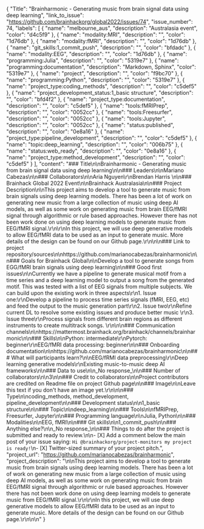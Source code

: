 {
  "Title": "Brainharmonic - Generating music from brain signal data using deep learning",
  "link_to_issue": "https://github.com/brainhackorg/global2022/issues/74",
  "issue_number": 74,
  "labels": [
    {
      "name": "melbourne_aus",
      "description": "Australasia event",
      "color": "d4c5f9"
    },
    {
      "name": "modality:MRI",
      "description": "",
      "color": "1d76db"
    },
    {
      "name": "modality:fMRI",
      "description": "",
      "color": "1d76db"
    },
    {
      "name": "git_skills:1_commit_push",
      "description": "",
      "color": "bfdadc"
    },
    {
      "name": "modality:EEG",
      "description": "",
      "color": "1d76db"
    },
    {
      "name": "programming:Julia",
      "description": "",
      "color": "5319e7"
    },
    {
      "name": "programming:documentation",
      "description": "Markdown, Sphinx",
      "color": "5319e7"
    },
    {
      "name": "project",
      "description": "",
      "color": "f9bc70"
    },
    {
      "name": "programming:Python",
      "description": "",
      "color": "5319e7"
    },
    {
      "name": "project_type:coding_methods",
      "description": "",
      "color": "c5def5"
    },
    {
      "name": "project_development_status:1_basic structure",
      "description": "",
      "color": "bfd4f2"
    },
    {
      "name": "project_type:documentation",
      "description": "",
      "color": "c5def5"
    },
    {
      "name": "tools:fMRIPrep",
      "description": "",
      "color": "0052cc"
    },
    {
      "name": "tools:Freesurfer",
      "description": "",
      "color": "0052cc"
    },
    {
      "name": "tools:Jupyter",
      "description": "",
      "color": "0052cc"
    },
    {
      "name": "status:published",
      "description": "",
      "color": "0e8a16"
    },
    {
      "name": "project_type:pipeline_development",
      "description": "",
      "color": "c5def5"
    },
    {
      "name": "topic:deep_learning",
      "description": "",
      "color": "006b75"
    },
    {
      "name": "status:web_ready",
      "description": "",
      "color": "0e8a16"
    },
    {
      "name": "project_type:method_development",
      "description": "",
      "color": "c5def5"
    }
  ],
  "content": "### Title\n\nBrainharmonic - Generating music from brain signal data using deep learning\n\n### Leaders\n\nMariano Cabezas\n\n### Collaborators\n\nAria Nguyen\r\nBrendan Harris \n\n### Brainhack Global 2022 Event\n\nBrainhack Australasia\n\n### Project Description\n\nThis project aims to develop a tool to generate music from brain signals using deep learning models. There has been a lot of work on generating new music from a large collection of music using deep AI models, as well as some work on generating music from brain EEG/fMRI signal through algorithmic or rule based approaches. However there has not been work done on using deep learning models to generate music from EEG/fMRI signal.\r\n\r\nIn this project, we will use deep generative models to allow EEG/fMRI data to be used as an input to generate music. More details of the design can be found on our Github page.\r\n\n\n### Link to project repository/sources\n\nhttps://github.com/marianocabezas/brainharmonic\n\n### Goals for Brainhack Global\n\nDevelop a tool to generate songs from EGG/fMRI brain signals using deep learning\n\n### Good first issues\n\nCurrently we have a pipeline to generate musical motif from a time series and a deep learning model to output a song from the generated motif. This was tested with a list of EEG signals from multiple subjects. We can build upon the existing work in three aspects\r\n1. Issue one:\r\nDevelop a pipeline to process time series signals (fMRI, EEG, etc) and feed the output to the music generation part\r\n2. Issue two\r\nRefine current DL to resolve some existing issues and produce better music  \r\n3. Issue three\r\nProcess signals from different brain regions as different instruments to create multitrack songs. \r\n\n\n### Communication channels\n\nhttps://mattermost.brainhack.org/brainhack/channels/brainharmonic\n\n### Skills\n\nPython: intermediate\r\nPytorch: beginner\r\nEEG/fMRI data processing: beginner\n\n### Onboarding documentation\n\nhttps://github.com/marianocabezas/brainharmonic\n\n### What will participants learn?\n\nEEG/fRMI data preprocessing\r\nDeep learning generative models\r\nExisting music-to-music deep AI frameworks\n\n### Data to use\n\n_No response_\n\n### Number of collaborators\n\n3\n\n### Credit to collaborators\n\nProject contributors are credited on Readme file on project Github page\n\n### Image\n\nLeave this text if you don't have an image yet.\r\n\n\n### Type\n\ncoding_methods, method_development, pipeline_development\n\n### Development status\n\n1_basic structure\n\n### Topic\n\ndeep_learning\n\n### Tools\n\nfMRIPrep, Freesurfer, Jupyter\n\n### Programming language\n\nJulia, Python\n\n### Modalities\n\nEEG, fMRI\n\n### Git skills\n\n1_commit_push\n\n### Anything else?\n\n_No response_\n\n### Things to do after the project is submitted and ready to review.\n\n- [X] Add a comment below the main post of your issue saying: `Hi @brainhackorg/project-monitors my project is ready!`\n- [X] Twitter-sized summary of your project pitch.",
  "project_url": "https://github.com/marianocabezas/brainharmonic",
  "project_description": "\n\nThis project aims to develop a tool to generate music from brain signals using deep learning models. There has been a lot of work on generating new music from a large collection of music using deep AI models, as well as some work on generating music from brain EEG/fMRI signal through algorithmic or rule based approaches. However there has not been work done on using deep learning models to generate music from EEG/fMRI signal.\r\n\r\nIn this project, we will use deep generative models to allow EEG/fMRI data to be used as an input to generate music. More details of the design can be found on our Github page.\r\n\n\n"
}